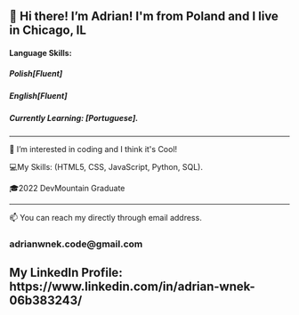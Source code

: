 <h2>👋
Hi there! I’m Adrian! 
I'm from Poland and I live in Chicago, IL</h2>
<h4>Language Skills:</h4> 
<h5>Polish[Fluent]</h5> 
<h5>English[Fluent]</h5>
<h5>Currently Learning: [Portuguese].</h5>

 ------------------------------------------------------------------------------------------------------------------------------------------------------------------------ 
👀 I’m interested in coding and I think it's Cool!
  
💻My Skills: (HTML5, CSS, JavaScript, Python, SQL).
  
🎓2022 DevMountain Graduate

------------------------------------------------------------------------------------------------------------------------------------------------------------------------- 
📫 You can reach my directly through email address.
<h3> adrianwnek.code@gmail.com </h3>

<h2>My LinkedIn Profile: https://www.linkedin.com/in/adrian-wnek-06b383243/ </2>
<!---
AdrianWnek/AdrianWnek is a ✨ special ✨ repository because its `README.md` (this file) appears on your GitHub profile.
You can click the Preview link to take a look at your changes.
---></p>
